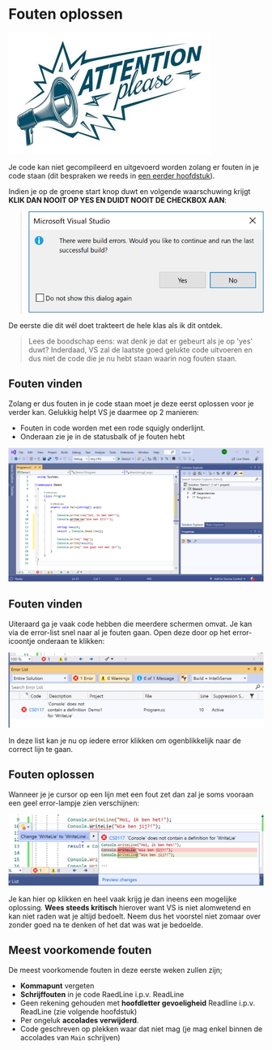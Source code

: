 # Fouten oplossen

![](../assets/attention.jpg)

Je code kan niet gecompileerd en uitgevoerd worden zolang er fouten in je code staan (dit bespraken we reeds in [een eerder hoofdstuk](0_intrototcs.md)).

Indien je op de groene start knop duwt en volgende waarschuwing krijgt **KLIK DAN NOOIT OP YES EN DUIDT NOOIT DE CHECKBOX AAN**:
>![Zie je de fout?](../assets/0_intro/errorwarning.PNG) 

De eerste die dit wél doet trakteert de hele klas als ik dit ontdek.

> Lees de boodschap eens: wat denk je dat er gebeurt als je op 'yes' duwt? Inderdaad, VS zal de laatste goed gelukte code uitvoeren en dus niet de code die je nu hebt staan waarin nog fouten staan.

## Fouten vinden

Zolang er dus fouten in je code staan moet je deze eerst oplossen voor je verder kan. Gelukkig helpt VS je daarmee op 2 manieren:

* Fouten in code worden met een rode squigly onderlijnt.
* Onderaan zie je in de statusbalk of je fouten hebt

![Zie je de fout?](../assets/0_intro/error.PNG)

## Fouten vinden

Uiteraard ga je vaak code hebben die meerdere schermen omvat. Je kan via de error-list snel naar al je fouten gaan. Open deze door op het error-icoontje onderaan te klikken:

![De errorlist](../assets/0_intro/errorlist.PNG)

In deze list kan je nu op iedere error klikken om ogenblikkelijk naar de correct lijn te gaan.

## Fouten oplossen

Wanneer je je cursor op een lijn met een fout zet dan zal je soms vooraan een geel error-lampje zien verschijnen:

![Lampje](../assets/0_intro/errorlampje.png)

Je kan hier op klikken en heel vaak krijg je dan ineens een mogelijke oplossing. **Wees steeds kritisch** hierover want VS is niet alomwetend en kan niet raden wat je altijd bedoelt. Neem dus het voorstel niet zomaar over zonder goed na te denken of het dat was wat je bedoelde.

## Meest voorkomende fouten

De meest voorkomende fouten in deze eerste weken zullen zijn;

* **Kommapunt** vergeten
* **Schrijffouten** in je code RaedLine i.p.v. ReadLine
* Geen rekening gehouden met **hoofdletter gevoeligheid** Readline i.p.v. ReadLine (zie volgende hoofdstuk)
* Per ongeluk **accolades verwijderd**.
* Code geschreven op plekken waar dat niet mag (je mag enkel binnen de accolades van ``Main`` schrijven)
